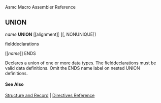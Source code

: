 Asmc Macro Assembler Reference

## UNION

_name_ **UNION** [[alignment]] [[, NONUNIQUE]]

fielddeclarations

[[_name_]] ENDS

Declares a union of one or more data types. The fielddeclarations must be valid data definitions. Omit the ENDS name label on nested UNION definitions.

#### See Also

[Structure and Record](structure-and-record.md) | [Directives Reference](readme.md)
